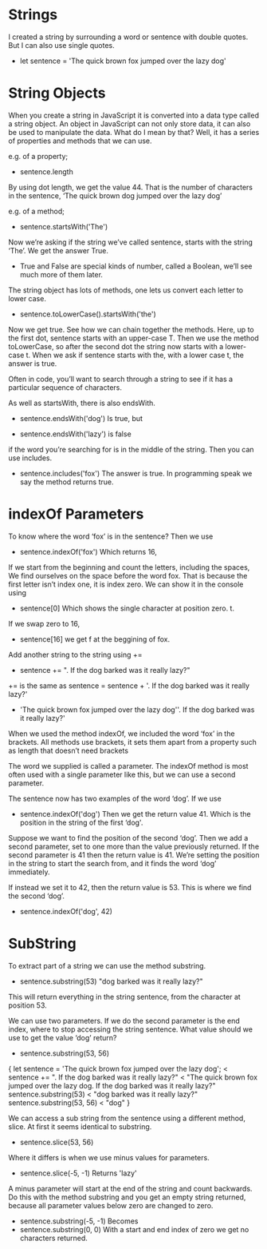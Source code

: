 # Strings

I created a string by surrounding a word or sentence with double quotes. But I can also use single quotes.

* let sentence = 'The quick brown fox jumped over the lazy dog'

# String Objects

When you create a string in JavaScript it is converted into a data type called a string object. 
An object in JavaScript can not only store data, it can also be used to manipulate the data. What do I mean by that? Well, it has a series of properties and methods that we can use.

e.g. of a property;
- sentence.length

By using dot length, we get the value 44. That is the number of characters in the sentence, ‘The quick brown dog jumped over the lazy dog’

e.g. of a method;
- sentence.startsWith('The')

Now we’re asking if the string we’ve called sentence, starts with the string ‘The’. We get the answer True.

- True and False are special kinds of number, called a Boolean, we’ll see much more of them later.

The string object has lots of methods, one lets us convert each letter to lower case.

- sentence.toLowerCase().startsWith('the')

Now we get true. See how we can chain together the methods. Here, up to the first dot, sentence starts with an upper-case T. Then we use the method toLowerCase, so after the second dot the string now starts with a lower-case t. When we ask if sentence starts with the, with a lower case t, the answer is true.

Often in code, you’ll want to search through a string to see if it has a particular sequence of characters. 

As well as startsWith, there is also endsWith.
- sentence.endsWith('dog')
Is true, but

- sentence.endsWith('lazy')
is false

if the word you’re searching for is in the middle of the string. Then you can use includes.
- sentence.includes('fox')
The answer is true. In programming speak we say the method returns true.

# indexOf Parameters

To know where the word ‘fox’ is in the sentence? Then we use
- sentence.indexOf('fox')
Which returns 16, 

If we start from the beginning and count the letters, including the spaces, We find ourselves on the space before the word fox. That is because the first letter isn’t index one, it is index zero. We can show it in the console using
- sentence[0]
Which shows the single character at position zero. t.

If we swap zero to 16, 
- sentence[16]
we get f at the beggining of fox.

Add another string to the string using +=
- sentence += ". If the dog barked was it really lazy?"

+= is the same as sentence = sentence + '. If the dog barked was it really lazy?'
* 'The quick brown fox jumped over the lazy dog''. If the dog barked was it really lazy?'

When we used the method indexOf, we included the word ‘fox’ in the brackets. All methods use brackets, it sets them apart from a property such as length that doesn’t need brackets

The word we supplied is called a parameter.
The indexOf method is most often used with a single parameter like this, but we can use a second parameter.

The sentence now has two examples of the word ‘dog’. If we use 
- sentence.indexOf('dog')
Then we get the return value 41. Which is the position in the string of the first ‘dog'.

Suppose we want to find the position of the second ‘dog’. Then we add a second parameter, set to one more than the value previously returned. 
If the second parameter is 41 then the return value is 41. We’re setting the position in the string to start the search from, and it finds the word ‘dog’ immediately. 

If instead we set it to 42, then the return value is 53. This is where we find the second ‘dog’.
- sentence.indexOf('dog', 42)

# SubString

To extract part of a string we can use the method substring.
- sentence.substring(53) 
"dog barked was it really lazy?"

This will return everything in the string sentence, from the character at position 53.

We can use two parameters. If we do the second parameter is the end index, where to stop accessing the string sentence. What value should we use to get the value ‘dog’ return?
- sentence.substring(53, 56)

{
    let sentence = 'The quick brown fox jumped over the lazy dog';
    <
    sentence += ". If the dog barked was it really lazy?"
    < "The quick brown fox jumped over the lazy dog. If the dog barked was it really lazy?"
    sentence.substring(53)
    < "dog barked was it really lazy?"
    sentence.substring(53, 56)
    < "dog"
}

We can access a sub string from the sentence using a different method, slice. At first it seems identical to substring.
- sentence.slice(53, 56)

Where it differs is when we use minus values for parameters.
- sentence.slice(-5, -1)
Returns 'lazy'

A minus parameter will start at the end of the string and count backwards. Do this with the method substring and you get an empty string returned, because all parameter values below zero are changed to zero.
- sentence.substring(-5, -1)
Becomes
- sentence.substring(0, 0)
With a start and end index of zero we get no characters returned.
